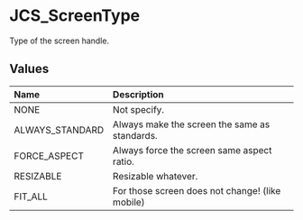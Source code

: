 # JCS_ScreenType

Type of the screen handle.

## Values

| Name            | Description                                     |
|:----------------|:------------------------------------------------|
| NONE            | Not specify.                                    |
| ALWAYS_STANDARD | Always make the screen the same as standards.   |
| FORCE_ASPECT    | Always force the screen same aspect ratio.      |
| RESIZABLE       | Resizable whatever.                             |
| FIT_ALL         | For those screen does not change! (like mobile) |
